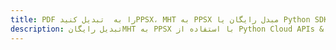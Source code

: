 ---title: PDF را به  تبدیل کنیدPPSX، MHT به PPSX مبدل رایگان یا Python SDKdescription: تبدیل رایگانMHT به PPSX با استفاده از Python Cloud APIs & SDK همچنین اسناد PDF را در Cloud ایجاد، ویرایش و رندر کنید.---